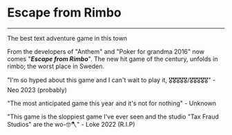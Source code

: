 # Escape from Rimbo

---

The best text adventure game in this town


From the developers of "Anthem" and "Poker for grandma 2016" now comes "***Escape from Rimbo***". The new hit game of the century, unfolds in rimbo; the worst place in Sweden.

"I'm so hyped about this game and I can't wait to play it, 🎖️🎖️🎖️🎖️🎖️/🎖️🎖️🎖️🎖️🎖️" - Neo 2023 (probably)

"The most anticipated game this year and it's not for nothing" - Unknown

"This game is the sloppiest game I've ever seen and the studio "Tax Fraud Studios" are the wo-🤓🪓" - Loke 2022 (R.I.P)
